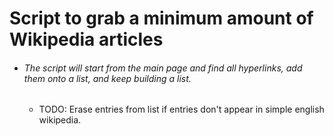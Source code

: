 # Script to grab a minimum amount of Wikipedia articles

- ###### The script will start from the main page and find all hyperlinks, add them onto a list, and keep building a list. 
 
    - TODO: Erase entries from list if entries don't appear in simple english wikipedia. 
	 
        